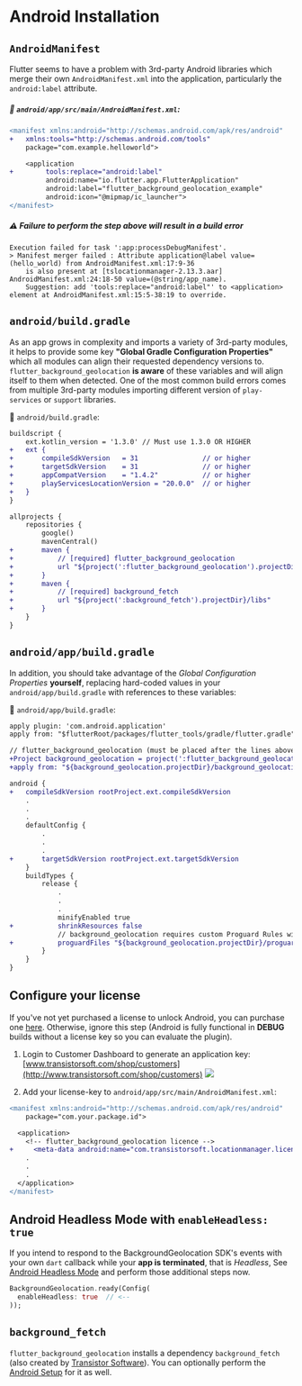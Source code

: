 # Android Installation

## `AndroidManifest`

Flutter seems to have a problem with 3rd-party Android libraries which merge their own `AndroidManifest.xml` into the application, particularly the `android:label` attribute.

##### :open_file_folder: `android/app/src/main/AndroidManifest.xml`:

```diff
<manifest xmlns:android="http://schemas.android.com/apk/res/android"
+   xmlns:tools="http://schemas.android.com/tools"
    package="com.example.helloworld">

    <application
+        tools:replace="android:label"
         android:name="io.flutter.app.FlutterApplication"
         android:label="flutter_background_geolocation_example"
         android:icon="@mipmap/ic_launcher">
</manifest>

```

##### :warning: Failure to perform the step above will result in a **build error**

```
Execution failed for task ':app:processDebugManifest'.
> Manifest merger failed : Attribute application@label value=(hello_world) from AndroidManifest.xml:17:9-36
    is also present at [tslocationmanager-2.13.3.aar] AndroidManifest.xml:24:18-50 value=(@string/app_name).
    Suggestion: add 'tools:replace="android:label"' to <application> element at AndroidManifest.xml:15:5-38:19 to override.
```


## `android/build.gradle`

As an app grows in complexity and imports a variety of 3rd-party modules, it helps to provide some key **"Global Gradle Configuration Properties"** which all modules can align their requested dependency versions to.  `flutter_background_geolocation` **is aware** of these variables and will align itself to them when detected.  One of the most common build errors comes from multiple 3rd-party modules importing different version of `play-services` or `support` libraries.

:open_file_folder: `android/build.gradle`:

```diff
buildscript {
    ext.kotlin_version = '1.3.0' // Must use 1.3.0 OR HIGHER
+   ext {
+       compileSdkVersion   = 31                // or higher
+       targetSdkVersion    = 31                // or higher
+       appCompatVersion    = "1.4.2"           // or higher
+       playServicesLocationVersion = "20.0.0"  // or higher
+   }
}

allprojects {
    repositories {
        google()
        mavenCentral()
+       maven {
+           // [required] flutter_background_geolocation
+           url "${project(':flutter_background_geolocation').projectDir}/libs"
+       }
+       maven {
+           // [required] background_fetch
+           url "${project(':background_fetch').projectDir}/libs"
+       }
    }
}

```

## `android/app/build.gradle`

In addition, you should take advantage of the *Global Configuration Properties* **yourself**, replacing hard-coded values in your `android/app/build.gradle` with references to these variables:

:open_file_folder: `android/app/build.gradle`:

```diff
apply plugin: 'com.android.application'
apply from: "$flutterRoot/packages/flutter_tools/gradle/flutter.gradle"

// flutter_background_geolocation (must be placed after the lines above)
+Project background_geolocation = project(':flutter_background_geolocation')
+apply from: "${background_geolocation.projectDir}/background_geolocation.gradle"

android {
+   compileSdkVersion rootProject.ext.compileSdkVersion
    .
    .
    .
    defaultConfig {
        .
        .
        .
+       targetSdkVersion rootProject.ext.targetSdkVersion
    }
    buildTypes {
        release {
            .
            .
            .
            minifyEnabled true
+           shrinkResources false
            // background_geolocation requires custom Proguard Rules with minifyEnabled
+           proguardFiles "${background_geolocation.projectDir}/proguard-rules.pro"
        }
    }
}
```

## Configure your license

If you've not yet purchased a license to unlock Android, you can purchase one [here](https://www.transistorsoft.com/shop/products/flutter-background-geolocation).  Otherwise, ignore this step (Android is fully functional in **DEBUG** builds without a license key so you can evaluate the plugin).

1. Login to Customer Dashboard to generate an application key:
[www.transistorsoft.com/shop/customers](http://www.transistorsoft.com/shop/customers)
![](https://gallery.mailchimp.com/e932ea68a1cb31b9ce2608656/images/b2696718-a77e-4f50-96a8-0b61d8019bac.png)

2. Add your license-key to `android/app/src/main/AndroidManifest.xml`:

```diff
<manifest xmlns:android="http://schemas.android.com/apk/res/android"
    package="com.your.package.id">

  <application>
    <!-- flutter_background_geolocation licence -->
+     <meta-data android:name="com.transistorsoft.locationmanager.license" android:value="YOUR_LICENCE_KEY_HERE" />
    .
    .
    .
  </application>
</manifest>
```

## Android Headless Mode with `enableHeadless: true`

If you intend to respond to the BackgroundGeolocation SDK's events with your own `dart` callback while your **app is terminated**, that is *Headless*, See [Android Headless Mode](../../../wiki/Android-Headless-Mode) and perform those additional steps now.

```dart
BackgroundGeolocation.ready(Config(
  enableHeadless: true  // <--
));
```

## `background_fetch`

`flutter_background_geolocation` installs a dependency `background_fetch` (also created by [Transistor Software](https://www.transistorsoft.com)).  You can optionally perform the [Android Setup](https://github.com/transistorsoft/flutter_background_fetch/blob/master/help/INSTALL-ANDROID.md) for it as well.

